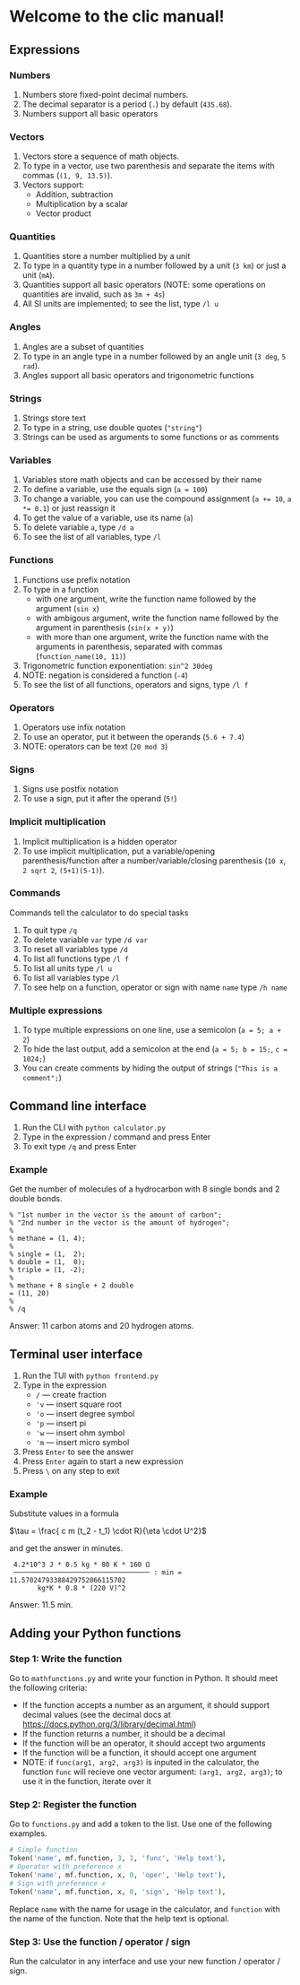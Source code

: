 # Welcome to the clic manual!

## Expressions

### Numbers

1. Numbers store fixed-point decimal numbers.
2. The decimal separator is a period (`.`) by default (`435.68`).
3. Numbers support all basic operators

### Vectors

1. Vectors store a sequence of math objects.
2. To type in a vector, use two parenthesis and separate
the items with commas (`(1, 9, 13.5)`).
3. Vectors support:
    + Addition, subtraction
    + Multiplication by a scalar
    + Vector product

### Quantities

1. Quantities store a number multiplied by a unit
2. To type in a quantity type in a number followed by a unit
(`3 km`) or just a unit (`mA`).
3. Quantities support all basic operators
(NOTE: some operations on quantities are invalid, such as `3m + 4s`)
4. All SI units are implemented; to see the list, type `/l u`

### Angles

1. Angles are a subset of quantities
2. To type in an angle type in a number followed by an angle unit
(`3 deg`, `5 rad`).
3. Angles support all basic operators and trigonometric functions

### Strings

1. Strings store text
2. To type in a string, use double quotes (`"string"`)
3. Strings can be used as arguments to some functions or as comments

### Variables

1. Variables store math objects and can be accessed by their name
2. To define a variable, use the equals sign (`a = 100`)
3. To change a variable, you can use the compound assignment
(`a += 10`, `a *= 0.1`) or just reassign it
4. To get the value of a variable, use its name (`a`)
5. To delete variable `a`, type `/d a`
6. To see the list of all variables, type `/l`

### Functions

1. Functions use prefix notation
2. To type in a function
    + with one argument, write the function name
    followed by the argument (`sin x`)
    + with ambigous argument, write the function name
    followed by the argument in parenthesis (`sin(x + y)`)
    + with more than one argument, write the function name with the
    arguments in parenthesis, separated with commas (`function_name(10, 11)`)
3. Trigonometric function exponentiation: `sin^2 30deg`
4. NOTE: negation is considered a function (`-4`)
5. To see the list of all functions, operators and signs, type `/l f`

### Operators

1. Operators use infix notation
2. To use an operator, put it between the operands
(`5.6 + 7.4`)
3. NOTE: operators can be text (`20 mod 3`)

### Signs

1. Signs use postfix notation
2. To use a sign, put it after the operand (`5!`)

### Implicit multiplication

1. Implicit multiplication is a hidden operator
2. To use implicit multiplication, put a variable/opening parenthesis/function
after a number/variable/closing parenthesis (`10 x`, `2 sqrt 2`, `(5+1)(5-1)`).

### Commands

Commands tell the calculator to do special tasks

1. To quit type `/q`
2. To delete variable `var` type `/d var`
3. To reset all variables type `/d`
4. To list all functions type `/l f`
5. To list all units type `/l u`
6. To list all variables type `/l`
7. To see help on a function, operator or sign
with name `name` type `/h name`

### Multiple expressions

1. To type multiple expressions on one line, use a semicolon (`a = 5; a + 2`)
2. To hide the last output, add a semicolon at the end
(`a = 5; b = 15;`, `c = 1024;`)
3. You can create comments by hiding the output of strings
(`"This is a comment";`)

## Command line interface

1. Run the CLI with `python calculator.py`
2. Type in the expression / command and press Enter
3. To exit type `/q` and press Enter

### Example

Get the number of molecules of a hydrocarbon with
8 single bonds and 2 double bonds.

```
% "1st number in the vector is the amount of carbon";
% "2nd number in the vector is the amount of hydrogen";
%
% methane = (1, 4);
%
% single = (1,  2);
% double = (1,  0);
% triple = (1, -2);
%
% methane + 8 single + 2 double
= (11, 20)
%
% /q
```

Answer: 11 carbon atoms and 20 hydrogen atoms.

## Terminal user interface

1. Run the TUI with `python frontend.py`
2. Type in the expression
    + `/` — create fraction
    + `'v` — insert square root
    + `'o` — insert degree symbol
    + `'p` — insert pi
    + `'w` — insert ohm symbol
    + `'m` — insert micro symbol
3. Press `Enter` to see the answer
4. Press `Enter` again to start a new expression
5. Press `\` on any step to exit

### Example

Substitute values in a formula

$\tau = \frac{ c m (t_2 - t_1) \cdot R}{\eta \cdot U^2}$

and get the answer in minutes.

```
 4.2*10^3 J * 0.5 kg * 80 K * 160 Ω
 ────────────────────────────────── : min = 11.57024793388429752066115702
       kg*K * 0.8 * (220 V)^2
```

Answer: 11.5 min.

## Adding your Python functions

### Step 1: Write the function

Go to `mathfunctions.py` and write your function in Python.
It should meet the following criteria:

- If the function accepts a number as an argument, it should support decimal
values (see the decimal docs at https://docs.python.org/3/library/decimal.html)
- If the function returns a number, it should be a decimal
- If the function will be an operator, it should accept two arguments
- If the function will be a function, it should accept one argument
- NOTE: if `func(arg1, arg2, arg3)` is inputed in the calculator,
the function `func` will recieve one vector argument: `(arg1, arg2, arg3)`;
to use it in the function, iterate over it

### Step 2: Register the function

Go to `functions.py` and add a token to the list.
Use one of the following examples.

```python
# Simple function
Token('name', mf.function, 3, 1, 'func', 'Help text'),
# Operator with preference x
Token('name', mf.function, x, 0, 'oper', 'Help text'),
# Sign with preference x
Token('name', mf.function, x, 0, 'sign', 'Help text'),
```

Replace `name` with the name for usage in the calculator,
and `function` with the name of the function.
Note that the help text is optional.

### Step 3: Use the function / operator / sign

Run the calculator in any interface and use your new
function / operator / sign.
